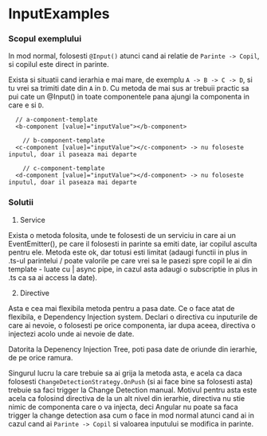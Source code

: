 # InputExamples

### Scopul exemplului

In mod normal, folosesti `@Input()` atunci cand ai relatie de `Parinte -> Copil`, si copilul este direct in parinte.

Exista si situatii cand ierarhia e mai mare, de exemplu `A -> B -> C -> D`, si tu vrei sa trimiti date din `A` in `D`. Cu metoda de mai sus ar trebuii practic sa pui cate un @Input() in toate componentele pana ajungi la componenta in care e si `D`.


```
  // a-component-template
  <b-component [value]="inputValue"></b-component>
  
    // b-component-template
  <c-component [value]="inputValue"></c-component> -> nu foloseste inputul, doar il paseaza mai departe
  
    // c-component-template
  <d-component [value]="inputValue"></d-component> -> nu foloseste inputul, doar il paseaza mai departe
```

### Solutii

1. Service

Exista o metoda folosita, unde te folosesti de un serviciu in care ai un EventEmitter(), pe care il folosesti in parinte sa emiti date, iar copilul asculta pentru ele. Metoda este ok, dar totusi esti limitat (adaugi functii in plus in .ts-ul parintelui / poate valorile pe care vrei sa le pasezi spre copil le ai din template - luate cu | async pipe, in cazul asta adaugi o subscriptie in plus in .ts ca sa ai access la date).

2. Directive

Asta e cea mai flexibila metoda pentru a pasa date. Ce o face atat de flexibila, e Dependency Injection system. Declari o directiva cu inputurile de care ai nevoie, o folosesti pe orice componenta, iar dupa aceea, directiva o injectezi acolo unde ai nevoie de date.

Datorita la Depenency Injection Tree, poti pasa date de oriunde din ierarhie, de pe orice ramura.

Singurul lucru la care trebuie sa ai grija la metoda asta, e acela ca daca folosesti `ChangeDetectionStrategy.OnPush` (si ai face bine sa folosesti asta) trebuie sa faci trigger la Change Detection manual. Motivul pentru asta este acela ca folosind directiva de la un alt nivel din ierarhie, directiva nu stie nimic de componenta care o va injecta, deci Angular nu poate sa faca trigger la change detection asa cum o face in mod normal atunci cand ai in cazul cand ai `Parinte -> Copil` si valoarea inputului se modifica in parinte.

